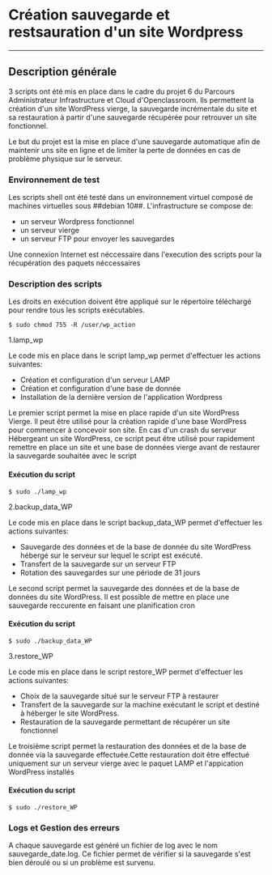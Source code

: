 # Création sauvegarde et restsauration d'un site Wordpress
-------------------------------------------


## Description générale
3 scripts ont été mis en place dans le cadre du projet 6 du Parcours Administrateur Infrastructure et Cloud d'Openclassroom. Ils permettent la création d'un site WordPress vierge, la sauvegarde incrémentale du site  et sa restauration à partir d'une sauvegarde récupérée pour retrouver un site fonctionnel.

Le but du projet est la mise en place d'une sauvegarde automatique afin de maintenir uns site en ligne et de limiter la perte de données en cas de problème physique sur le serveur. 

### Environnement de test
Les scripts shell ont été testé dans un environnement virtuel composé de machines virtuelles sous ##debian 10##. L'infrastructure se compose de:
* un serveur Wordpress fonctionnel 
* un serveur vierge 
* un serveur FTP pour envoyer les sauvegardes

Une connexion Internet est néccessaire dans l'execution des scripts pour la récupération des paquets néccessaires

### Description des scripts

Les droits en exécution doivent être appliqué sur le répertoire téléchargé pour rendre tous les scripts exécutables.
```
$ sudo chmod 755 -R /user/wp_action
```

1.lamp_wp

Le code mis en place dans le script lamp_wp permet d'effectuer les actions suivantes:
* Création et configuration  d'un serveur LAMP
*  Création et configuration d'une base de donnée  
*  Installation de la dernière version de l'application Wordpress

Le premier script permet la mise en place rapide d'un site WordPress Vierge. Il peut être utilisé pour la création rapide d'une base WordPress pour commencer à concevoir son site. En cas d'un crash du serveur Hébergeant un site WordPress, ce script peut être utilisé pour rapidement remettre en place un site et une base de données vierge avant de restaurer la sauvegarde souhaitée avec le script 

#### Exécution du script
```
$ sudo ./lamp_wp
```

2.backup_data_WP

Le code mis en place dans le script backup_data_WP permet d'effectuer les actions suivantes: 
* Sauvegarde des données et de la base de donnée du site WordPress hébergé sur le serveur sur lequel le script est exécuté. 
* Transfert de la sauvegarde sur un serveur FTP
* Rotation des sauvegardes sur une période de 31 jours

Le second script permet la sauvegarde des données et de la base de données du site WordPress. Il est possible de mettre en place une sauvegarde reccurente en faisant une planification cron

#### Exécution du script
```
$ sudo ./backup_data_WP
```

3.restore_WP

Le code mis en place dans le script restore_WP permet d'effectuer les actions suivantes: 
* Choix de la sauvegarde situé sur le serveur FTP à restaurer
* Transfert de la sauvegarde sur la machine exécutant le script et destiné à héberger le site WordPress. 
* Restauration de la sauvegarde permettant de récupérer un site fonctionnel 

Le troisième script permet la restauration des données et de la base de donnée via la sauvegarde effectuée.Cette restauration doit être effectué uniquement sur un serveur vierge avec le paquet LAMP et l'appication WordPress installés

#### Exécution du script
```
$ sudo ./restore_WP
```

### Logs et Gestion des erreurs

A chaque sauvegarde est généré un fichier de log avec le nom sauvegarde_date.log. Ce fichier permet de vérifier si la sauvegarde s'est bien déroulé ou si un problème est survenu.


